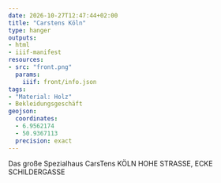 ```yaml
---
date: 2026-10-27T12:47:44+02:00
title: "Carstens Köln"
type: hanger
outputs:
- html
- iiif-manifest
resources:
- src: "front.png"
  params:
    iiif: front/info.json
tags:
- "Material: Holz"
- Bekleidungsgeschäft
geojson:
  coordinates:
  - 6.9562174
  - 50.9367113
  precision: exact
---
```

Das große Spezialhaus CarsTens KÖLN HOHE STRASSE,
ECKE SCHILDERGASSE
